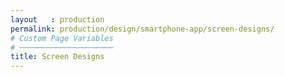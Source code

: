 ```yaml
---
layout   : production
permalink: production/design/smartphone-app/screen-designs/
# Custom Page Variables
# ─────────────────────
title: Screen Designs
---
```

